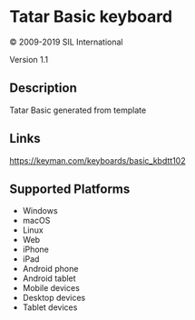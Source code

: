 Tatar Basic keyboard
==============

© 2009-2019 SIL International

Version 1.1

Description
-----------

Tatar Basic generated from template

Links
-----
https://keyman.com/keyboards/basic_kbdtt102

Supported Platforms
-------------------
 * Windows
 * macOS
 * Linux
 * Web
 * iPhone
 * iPad
 * Android phone
 * Android tablet
 * Mobile devices
 * Desktop devices
 * Tablet devices


